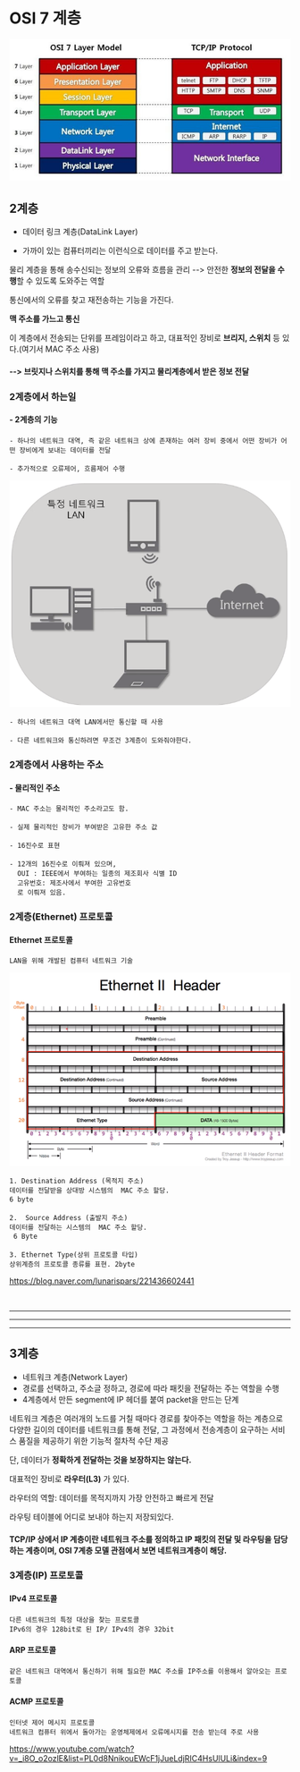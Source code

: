 
#  OSI 7 계층

![Alt text](image.png)

## 2계층

- 데이터 링크 계층(DataLink Layer)

- 가까이 있는 컴퓨터끼리는 이런식으로 데이터를 주고 받는다.

물리 계층을 통해 송수신되는 정보의 오류와 흐름을 관리
--> 안전한 **정보의 전달을 수행**할 수 있도록 도와주는 역할

통신에서의 오류를 찾고 재전송하는 기능을 가진다.

**맥 주소를 가느고 통신**

이 계층에서 전송되는 단위를 프레임이라고 하고, 대표적인 장비로 **브리지, 스위치** 등 있다.(여기서 MAC 주소 사용)


#### -->  브릿지나 스위치를 통해 맥 주소를 가지고 물리계층에서 받은 정보 전달 


### 2계층에서 하는일

  #### - 2계층의 기능
    - 하나의 네트워크 대역, 즉 같은 네트워크 상에 존재하는 여러 장비 중에서 어떤 장비가 어떤 장비에게 보내는 데이터를 전달

    - 추가적으로 오류제어, 흐름제어 수행
 
  ![Alt text](image-1.png)

    - 하나의 네트워크 대역 LAN에서만 통신할 때 사용
    
    - 다른 네트워크와 통신하려면 무조건 3계층이 도와줘야한다.


### 2계층에서 사용하는 주소

  #### - 물리적인 주소
    - MAC 주소는 물리적인 주소라고도 함.

    - 실제 물리적인 장비가 부여받은 고유한 주소 값

    - 16진수로 표현

    - 12개의 16진수로 이뤄져 있으며,
      OUI : IEEE에서 부여하는 일종의 제조회사 식별 ID
      고유번호: 제조사에서 부여한 고유번호
      로 이뤄져 있음.

### 2계층(Ethernet) 프로토콜

  #### Ethernet 프로토콜

    LAN을 위해 개발된 컴퓨터 네트워크 기술

  ![Alt text](image-2.png)

    1. Destination Address (목적지 주소)
    데이터를 전달받을 상대방 시스템의  MAC 주소 할당.
    6 byte
    
    2.  Source Address (출발지 주소)
    데이터를 전달하는 시스템의  MAC 주소 할당.
     6 Byte

    3. Ethernet Type(상위 프로토콜 타입)
    상위계층의 프로토콜 종류를 표현. 2byte



https://blog.naver.com/lunarispars/221436602441

<br>
<hr>
<hr>
<hr>

## 3계층

 - 네트워크 계층(Network Layer)
 - 경로를 선택하고, 주소글 정하고, 경로에 따라 패킷을 전달하는 주는 역할을 수행
 - 4계층에서 만든 segment에 IP 헤더를 붙여 packet을 만드는 단계


네트워크 계층은 여러개의 노드를 거칠 때마다 경로를 찾아주는 역할을 하는 계층으로 다양한 길이의 데이터를 네트워크를 통해 전달,
그 과정에서 전송계층이 요구하는 서비스 품질을 제공하기 위한 기능적 절차적 수단 제공

단, 데이터가 **정확하게 전달하는 것을 보장하지는 않는다.**


대표적인 장비로 **라우터(L3)** 가 있다.

라우터의 역할: 데이터를 목적지까지 가장 안전하고 빠르게 전달

라우팅 테이블에 어디로 보내야 하는지 저장되있다.


#### TCP/IP 상에서 IP 계층이란 네트워크 주소를 정의하고 IP 패킷의 전달 및 라우팅을 담당하는 계층이며, OSI 7계층 모델 관점에서 보면 네트워크계층이 해당.


### 3계층(IP) 프로토콜

 #### IPv4 프로토콜

    다른 네트워크의 특정 대상을 찾는 프로토콜
    IPv6의 경우 128bit로 된 IP/ IPv4의 경우 32bit
  
  #### ARP 프로토콜
    같은 네트워크 대역에서 통신하기 위해 필요한 MAC 주소를 IP주소를 이용해서 알아오는 프로토콜

  #### ACMP 프로토콜
    인터넷 제어 메시지 프로토콜
    네트워크 컴퓨터 위에서 돌아가는 운영체제에서 오류메시지를 전송 받는데 주로 사용


https://www.youtube.com/watch?v=_i8O_o2ozlE&list=PL0d8NnikouEWcF1jJueLdjRIC4HsUlULi&index=9